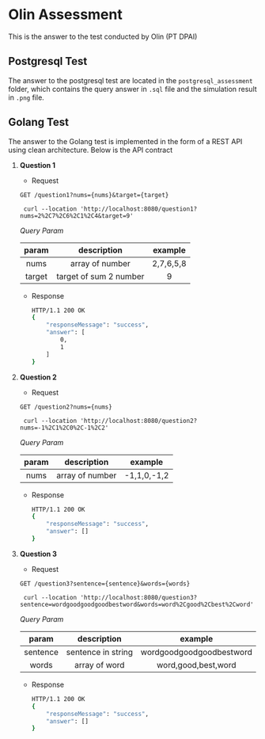 # Olin Assessment
This is the answer to the test conducted by Olin (PT DPAI)

## Postgresql Test

The answer to the postgresql test are located in the `postgresql_assessment` folder, which contains the query answer in `.sql` file and the simulation result in `.png` file.  

## Golang Test

The answer to the Golang test is implemented in the form of a REST API using clean architecture. Below is the API contract

1. **Question 1**

    - Request

    `GET /question1?nums={nums}&target={target}`

        curl --location 'http://localhost:8080/question1?nums=2%2C7%2C6%2C1%2C4&target=9'

    *Query Param*

    | param | description | example |
    | :---: | :---: | :---: |
    | nums | array of number | 2,7,6,5,8 |
    | target | target of sum 2 number | 9 |

    - Response

        ```sh
        HTTP/1.1 200 OK
        {
            "responseMessage": "success",
            "answer": [
                0,
                1
            ]
        }
        ```

2. **Question 2**

    - Request

    `GET /question2?nums={nums}`

        curl --location 'http://localhost:8080/question2?nums=-1%2C1%2C0%2C-1%2C2'

    *Query Param*

    | param | description | example |
    | :---: | :---: | :---: |       
    | nums | array of number | -1,1,0,-1,2 |

    - Response

        ```sh
        HTTP/1.1 200 OK
        {
            "responseMessage": "success",
            "answer": []
        }
        ```

3. **Question 3**

    - Request
    
    `GET /question3?sentence={sentence}&words={words}`

        curl --location 'http://localhost:8080/question3?sentence=wordgoodgoodgoodbestword&words=word%2Cgood%2Cbest%2Cword'

    *Query Param*

    | param | description | example |
    | :---: | :---: | :---: |
    | sentence | sentence in string | wordgoodgoodgoodbestword |
    | words | array of word | word,good,best,word |

    - Response

        ```sh
        HTTP/1.1 200 OK
        {
            "responseMessage": "success",
            "answer": []
        }
        ```
